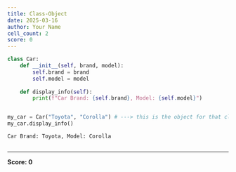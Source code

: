 ```yaml
---
title: Class-Object
date: 2025-03-16
author: Your Name
cell_count: 2
score: 0
---
```


```python
class Car:
    def __init__(self, brand, model):
        self.brand = brand
        self.model = model
    
    def display_info(self):
        print(f"Car Brand: {self.brand}, Model: {self.model}")


my_car = Car("Toyota", "Corolla") # ---> this is the object for that class
my_car.display_info()
```

    Car Brand: Toyota, Model: Corolla



```python

```


---
**Score: 0**